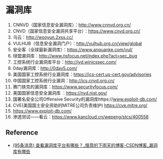 # 漏洞库
1. CNNVD（国家信息安全漏洞库）：http://www.cnnvd.org.cn/
2. CNVD（国家信息安全漏洞共享平台）：https://www.cnvd.org.cn/
3. 乌云：http://wooyun.2xss.cc/
4. VULHUB（信息安全漏洞门户）：http://vulhub.org.cn/view/global
5. 安全客（全球最新漏洞库）：https://www.anquanke.com/vul/
6. 绿盟漏洞库：http://www.nsfocus.net/index.php?act=sec_bug
7. 工控系统行业漏洞库平台：http://ivd.winicssec.com/
8. 0day漏洞库：http://0day5.com/
9. 美国国家工控系统行业漏洞库：https://ics-cert.us-cert.gov/advisories
10. 中国国家工控系统行业漏洞：http://ics.cnvd.org.cn/
11. 赛门铁克的漏洞库：https://www.securityfocus.com/
12. 美国国家信息安全漏洞库 ：https://nvd.nist.gov/
13. 国著名安全公司Offensive Security的漏洞库https://www.exploit-db.com/
14. CVE(美国国土安全资助的MITRE公司负责维护) https://cve.mitre.org/
15. https://www.exploit-db.com/
16. 渗透测试——看云：https://www.kancloud.cn/wepeng/stcs/400558

## Reference
- [(95条消息) 查看漏洞库平台有哪些？_惬意的下雨天的博客-CSDN博客_漏洞库有哪些](https://blog.csdn.net/qq_50712601/article/details/113790375?ops_request_misc=%257B%2522request%255Fid%2522%253A%2522166942961916782425185254%2522%252C%2522scm%2522%253A%252220140713.130102334..%2522%257D&request_id=166942961916782425185254&biz_id=0&spm=1018.2226.3001.4187)


